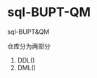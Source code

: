 # sql-BUPT-QM
sql-BUPT&amp;QM

仓库分为两部分
1. DDL<data definition language>()
2. DML<data manipulation language>()
